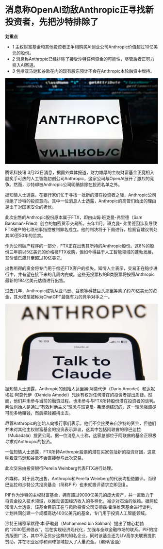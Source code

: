 # 消息称OpenAI劲敌Anthropic正寻找新投资者，先把沙特排除了

**划重点**

  * _1_ 主权财富基金和其他投资者正争相购买AI创业公司Anthropic价值超过10亿美元的股份。
  * _2_ 消息称Anthropic已经排除了接受沙特任何资金的可能性，尽管后者正努力挤入AI赛道。
  * _3_ 包括亚马逊和谷歌在内的现有股东预计不会在Anthropic本轮融资中增持。

![b5563268a5b0894c936976e9f844b97c.jpg](https://raw.githubusercontent.com/qqhsx/qqnews_image/main/2024/03/23/消息称OpenAI劲敌Anthropic正寻找新投资者，先把沙特排除了/b5563268a5b0894c936976e9f844b97c.jpg)

腾讯科技讯
3月23日消息，据国外媒体报道，财力雄厚的主权财富基金正竞相入股炙手可热的人工智能初创公司Anthropic，这家公司与OpenAI展开了激烈的竞争。然而，沙特却被Anthropic公司明确排除在投资名单之外。

据知情人士透露，在银行家们忙于寻找一批新的潜在投资者之际，Anthropic公司拒绝了沙特的投资意向。其中一位消息人士透露，Anthropic的高管们给出的理由是出于对国家安全的担忧。

此次出售的Anthropic股份原本属于FTX，即由山姆·班克曼-弗里德（Sam Bankman-Fried）创立的加密货币交易所。去年11月，班克曼-
弗里德因涉及导致FTX破产的七项刑事指控被判罪名成立。他的判决将于下周进行，检察官建议判处其40至50年的监禁。

作为公司破产程序的一部分，FTX正在出售其所持的Anthropic股份。这8%的股份三年前以5亿美元的价格被FTX收购，但如今得益于人工智能领域的蓬勃发展，其价值已飙升至超过10亿美元。

出售所得的资金将专门用于偿还FTX客户的损失。知情人士表示，交易正在稳步进行中，并有望在接下来的几周内完成。这些无投票权的B类股票将按照Anthropic最新的184亿美元估值进行出售。

过去几年，Anthropic成功从亚马逊、谷歌等科技巨头那里筹集了约70亿美元的资金，其大模型被称为ChatGPT最强有力的竞争对手之一。

![cb058c4a243d8456919083a7b07166c2.jpg](https://raw.githubusercontent.com/qqhsx/qqnews_image/main/2024/03/23/消息称OpenAI劲敌Anthropic正寻找新投资者，先把沙特排除了/cb058c4a243d8456919083a7b07166c2.jpg)

据知情人士透露，Anthropic的创始人达里奥·阿莫代伊（Dario Amodei）和达妮埃拉·阿莫代伊（Daniela
Amodei）兄妹有权对任何潜在的投资者提出质疑。然而，他们并未参与当前的融资过程，也未参与与FTX所持股份潜在投资者的谈判。两位创始人是通过“有效利他主义”理念与班克曼-
弗里德结识的，这一理念强调尽可能多地赚钱，然后把钱都捐出去。

尽管Anthropic的创始人向银行家们表示，他们不会接受来自沙特的资金，但他们并未对其他主权财富基金的投资表示异议，这其中包括阿联酋的穆巴达拉（Mubadala）投资公司。据一位消息人士称，这家总部位于阿联酋的基金正积极寻求对Anthropic的投资。

一位知情人士透露，FTX所持Anthropic股票的潜在买家包括新的投资财团，这意味着亚马逊和谷歌不会直接参与此次交易。

此次交易由投资银行Perella Weinberg代表FTX进行处理。

外媒称，对于此次出售，Anthropic和Perella
Weinberg的代表均拒绝置评。而穆巴达拉和沙特公共投资基金（简称PIF）也未就置评请求立即回复。

PIF作为沙特的主权财富基金，拥有超过9000亿美元的庞大资产，并一直致力于将资金投入技术领域，以推动该国经济收入的多样化，减少对石油的依赖。据两位知情人士透露，该基金目前正在与风险投资公司安德森·霍洛维茨基金进行谈判，计划共同创建一个规模高达400亿美元的基金，专门用于投资人工智能领域。

沙特王储穆罕默德·本·萨勒曼（Mohammed bin
Salman）提出了雄心勃勃的“2030愿景倡议”，旨在实现经济现代化，加强与全球金融市场的联系。PIF的投资版图广泛，其中不乏优步这样的知名企业，同时该基金还为LIV高尔夫联赛提供赞助，并在职业足球和网球领域投入了大量资金。（编译/金鹿）

